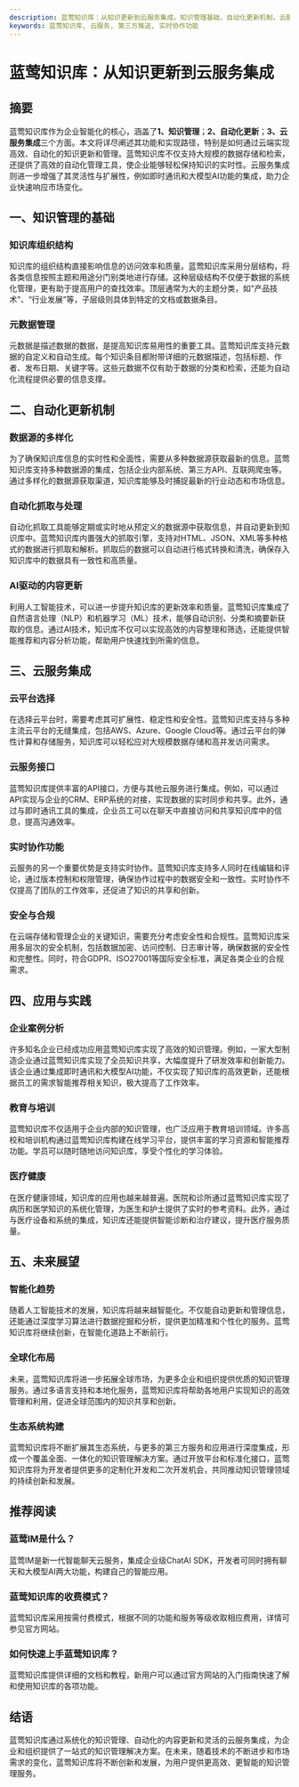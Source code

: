 ```yaml
---
description: 蓝莺知识库：从知识更新到云服务集成。知识管理基础，自动化更新机制，云服务集成及应用实践与未来展望。
keywords: 蓝莺知识库, 云服务, 第三方推送, 实时协作功能
---
```

# 蓝莺知识库：从知识更新到云服务集成


## 摘要

蓝莺知识库作为企业智能化的核心，涵盖了**1、知识管理**；**2、自动化更新**；**3、云服务集成**三个方面。本文将详尽阐述其功能和实现路径，特别是如何通过云端实现高效、自动化的知识更新和管理。蓝莺知识库不仅支持大规模的数据存储和检索，还提供了高效的自动化管理工具，使企业能够轻松保持知识的实时性。云服务集成则进一步增强了其灵活性与扩展性，例如即时通讯和大模型AI功能的集成，助力企业快速响应市场变化。

## 一、知识管理的基础

### 知识库组织结构

知识库的组织结构直接影响信息的访问效率和质量。蓝莺知识库采用分层结构，将各类信息按照主题和用途分门别类地进行存储。这种层级结构不仅便于数据的系统化管理，更有助于提高用户的查找效率。顶层通常为大的主题分类，如“产品技术”、“行业发展”等，子层级则具体到特定的文档或数据条目。

### 元数据管理

元数据是描述数据的数据，是提高知识库易用性的重要工具。蓝莺知识库支持元数据的自定义和自动生成。每个知识条目都附带详细的元数据描述，包括标题、作者、发布日期、关键字等。这些元数据不仅有助于数据的分类和检索，还能为自动化流程提供必要的信息支撑。

## 二、自动化更新机制

### 数据源的多样化

为了确保知识库信息的实时性和全面性，需要从多种数据源获取最新的信息。蓝莺知识库支持多种数据源的集成，包括企业内部系统、第三方API、互联网爬虫等。通过多样化的数据源获取渠道，知识库能够及时捕捉最新的行业动态和市场信息。

### 自动化抓取与处理

自动化抓取工具能够定期或实时地从预定义的数据源中获取信息，并自动更新到知识库中。蓝莺知识库内置强大的抓取引擎，支持对HTML、JSON、XML等多种格式的数据进行抓取和解析。抓取后的数据可以自动进行格式转换和清洗，确保存入知识库中的数据具有一致性和高质量。

### AI驱动的内容更新

利用人工智能技术，可以进一步提升知识库的更新效率和质量。蓝莺知识库集成了自然语言处理（NLP）和机器学习（ML）技术，能够自动识别、分类和摘要新获取的信息。通过AI技术，知识库不仅可以实现高效的内容整理和筛选，还能提供智能推荐和内容分析功能，帮助用户快速找到所需的信息。

## 三、云服务集成

### 云平台选择

在选择云平台时，需要考虑其可扩展性、稳定性和安全性。蓝莺知识库支持与多种主流云平台的无缝集成，包括AWS、Azure、Google Cloud等。通过云平台的弹性计算和存储服务，知识库可以轻松应对大规模数据存储和高并发访问需求。

### 云服务接口

蓝莺知识库提供丰富的API接口，方便与其他云服务进行集成。例如，可以通过API实现与企业的CRM、ERP系统的对接，实现数据的实时同步和共享。此外，通过与即时通讯工具的集成，企业员工可以在聊天中直接访问和共享知识库中的信息，提高沟通效率。

### 实时协作功能

云服务的另一个重要优势是支持实时协作。蓝莺知识库支持多人同时在线编辑和评论，通过版本控制和权限管理，确保协作过程中的数据安全和一致性。实时协作不仅提高了团队的工作效率，还促进了知识的共享和创新。

### 安全与合规

在云端存储和管理企业的关键知识，需要充分考虑安全性和合规性。蓝莺知识库采用多层次的安全机制，包括数据加密、访问控制、日志审计等，确保数据的安全性和完整性。同时，符合GDPR、ISO27001等国际安全标准，满足各类企业的合规需求。

## 四、应用与实践

### 企业案例分析

许多知名企业已经成功应用蓝莺知识库实现了高效的知识管理。例如，一家大型制造企业通过蓝莺知识库实现了全员知识共享，大幅度提升了研发效率和创新能力。该企业通过集成即时通讯和大模型AI功能，不仅实现了知识库的高效更新，还能根据员工的需求智能推荐相关知识，极大提高了工作效率。

### 教育与培训

蓝莺知识库不仅适用于企业内部的知识管理，也广泛应用于教育培训领域。许多高校和培训机构通过蓝莺知识库构建在线学习平台，提供丰富的学习资源和智能推荐功能。学员可以随时随地访问知识库，享受个性化的学习体验。

### 医疗健康

在医疗健康领域，知识库的应用也越来越普遍。医院和诊所通过蓝莺知识库实现了病历和医学知识的系统化管理，为医生和护士提供了实时的参考资料。此外，通过与医疗设备和系统的集成，知识库还能提供智能诊断和治疗建议，提升医疗服务质量。

## 五、未来展望

### 智能化趋势

随着人工智能技术的发展，知识库将越来越智能化。不仅能自动更新和管理信息，还能通过深度学习算法进行数据挖掘和分析，提供更加精准和个性化的服务。蓝莺知识库将继续创新，在智能化道路上不断前行。

### 全球化布局

未来，蓝莺知识库将进一步拓展全球市场，为更多企业和组织提供优质的知识管理服务。通过多语言支持和本地化服务，蓝莺知识库将帮助各地用户实现知识的高效管理和利用，促进全球范围内的知识共享和创新。

### 生态系统构建

蓝莺知识库将不断扩展其生态系统，与更多的第三方服务和应用进行深度集成，形成一个覆盖全面、一体化的知识管理解决方案。通过开放平台和标准化接口，蓝莺知识库将为开发者提供更多的定制化开发和二次开发机会，共同推动知识管理领域的持续创新和发展。

## 推荐阅读

### **蓝莺IM是什么？**

蓝莺IM是新一代智能聊天云服务，集成企业级ChatAI SDK，开发者可同时拥有聊天和大模型AI两大功能，构建自己的智能应用。

### **蓝莺知识库的收费模式？**

蓝莺知识库采用按需付费模式，根据不同的功能和服务等级收取相应费用，详情可参见官方网站。

### **如何快速上手蓝莺知识库？**

蓝莺知识库提供详细的文档和教程，新用户可以通过官方网站的入门指南快速了解和使用知识库的各项功能。

## 结语

蓝莺知识库通过系统化的知识管理、自动化的内容更新和灵活的云服务集成，为企业和组织提供了一站式的知识管理解决方案。在未来，随着技术的不断进步和市场需求的变化，蓝莺知识库将不断创新和发展，为用户提供更高效、更智能的知识管理服务。